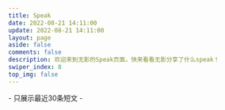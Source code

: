 ```yaml
---
title: Speak
date: 2022-08-21 14:11:00
update: 2022-08-21 14:11:00
layout: page
aside: false
comments: false
description: 欢迎来到无影的Speak页面，快来看看无影分享了什么speak！
swiper_index: 8
top_img: false
--- 
```

<script>
var Url = 'https://bbapi.chuckle.top/api/ispeak?author=62dfff698999529f10b18d03&pageSize=30'
var items = []

// 获取数据
function getNew() {
    fetch(Url).then(res => res.json()).then((res) => {
        items = res.data.items
    }).then(() => {
        bb();
    })
}

// 渲染数据
function bb() {
    let bb = document.getElementById('bibi')
    if (items.length == 30) {
        document.querySelector('.limit').style.display = 'block'
    }

    items.forEach((item) => {
        let d = new Date(item.createdAt)
        let date = d.getFullYear() + '/' + (d.getMonth() + 1) + '/' + d.getDate() + ' ' + d.getHours() + ':' + d.getMinutes() + ':' + d.getSeconds()
        let dataTime = timeago.format(date, 'zh_CN');

        bb.innerHTML += '<div class="bb-box"><div class="bb-content">' + contentFormat(item.content) + '</div><div class="bb-bottom"><span class="time">' + dataTime + '</span> <span style="margin-left:5px;"><i class="fa-solid fa-tag"></i> ' + item.tag.name
    })
    var x = document.getElementById("bbcontainer");
    if (x != null)
    x.remove();
}

function contentToText(s) {
    let br = /<\/*br>|[\s\uFEFF\xA0]+/g;
    let re_forimg = /<img(.*?)src=[\"|\']?(.*?)[\"|\']?(.*?)>|!\[(.*?)\]\((.*?)\)/g;
    let getImgUrl = /(http(.*).[jpg|png|gif])/g;
    let ls = s.match(getImgUrl)
    s = s.replace(re_forimg, '')
    s = s.replaceAll(br, '')

    let text = ''
    if (ls) {
        ls.forEach((e) => {
            text += '[图片]'
        })
    }
    s += text
    console.log(s);
    return s
}

// content格式化
function contentFormat(s) {
    let br = /<\/*br>|^[\s\uFEFF\xA0]+|[\s\uFEFF\xA0]+$/g;
    let re_forimg = /<img(.*?)src=[\"|\']?(.*?)[\"|\']?(.*?)>|!\[(.*?)\]\((.*?)\)/g;
    let getImgUrl = /(http(.*).[jpg|png|gif])/g;
    let ls = s.match(getImgUrl)
    s = s.replace(re_forimg, '')
    s = s.replace(br, '')

    let html = '<br>'
    if (ls) {
        ls.forEach((e) => {
            html += '<a href="' + e + '" target="_blank" data-fancybox="group" class="fancybox"><img src="' + e + '"></a>'
        })
    }
    s += html
    return s
}
getNew();
</script>

<div id="bibi"></div>

<div class="limit">- 只展示最近30条短文 -</div>
<link rel="stylesheet" href="/css/bbtalk.css">
<script src="/js/timeago.min.js"></script>     
